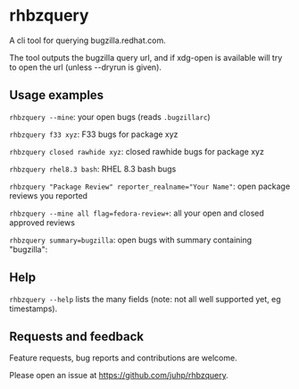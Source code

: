 # rhbzquery

A cli tool for querying bugzilla.redhat.com.

The tool outputs the bugzilla query url,
and if xdg-open is available will try to open the url
(unless --dryrun is given).

## Usage examples

`rhbzquery --mine`: your open bugs (reads `.bugzillarc`)

`rhbzquery f33 xyz`: F33 bugs for package xyz

`rhbzquery closed rawhide xyz`: closed rawhide bugs for package xyz

`rhbzquery rhel8.3 bash`: RHEL 8.3 bash bugs

`rhbzquery "Package Review" reporter_realname="Your Name"`: open package reviews you reported

`rhbzquery --mine all flag=fedora-review+`: all your open and closed approved reviews

`rhbzquery summary=bugzilla`: open bugs with summary containing "bugzilla":

## Help
`rhbzquery --help` lists the many fields (note: not all well supported yet, eg timestamps).

## Requests and feedback
Feature requests, bug reports and contributions are welcome.

Please open an issue at <https://github.com/juhp/rhbzquery>.
